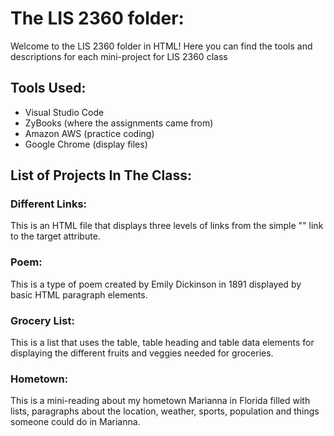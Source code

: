 # The LIS 2360 folder: 
Welcome to the LIS 2360 folder in HTML! Here you can find the tools and descriptions for each mini-project for LIS 2360 class 

## Tools Used: 
- Visual Studio Code 
- ZyBooks (where the assignments came from)
- Amazon AWS (practice coding)
- Google Chrome (display files)

## List of Projects In The Class: 

### Different Links: 
This is an HTML file that displays three levels of links from the simple "<a>" link to the target attribute. 

### Poem: 
This is a type of poem created by Emily Dickinson in 1891 displayed by basic HTML paragraph elements. 

### Grocery List: 
This is a list that uses the table, table heading and table data elements for displaying the different fruits and veggies needed for groceries. 

### Hometown: 
This is a mini-reading about my hometown Marianna in Florida filled with lists, paragraphs about the location, weather, sports, population and things someone could do in Marianna. 

